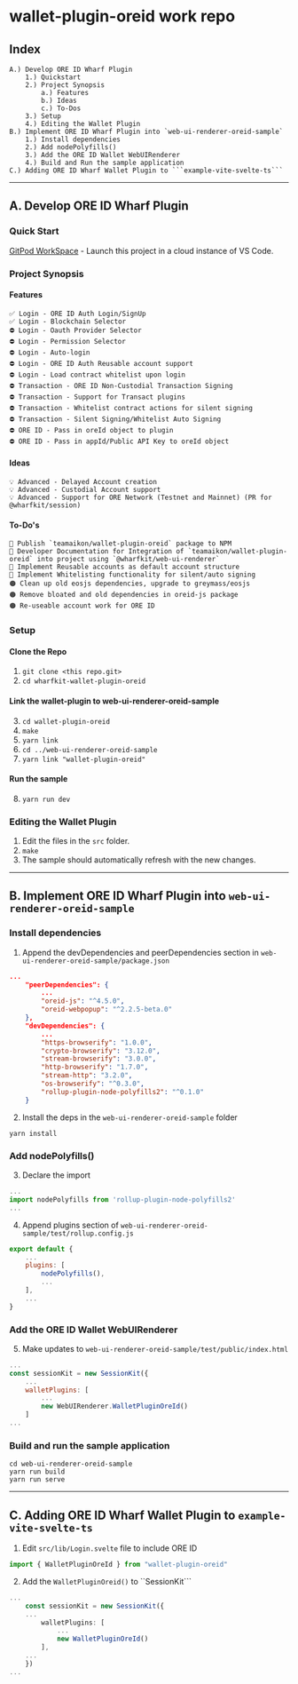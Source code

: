 # wallet-plugin-oreid work repo

## Index
```text
A.) Develop ORE ID Wharf Plugin
    1.) Quickstart
    2.) Project Synopsis
        a.) Features
        b.) Ideas
        c.) To-Dos
    3.) Setup
    4.) Editing the Wallet Plugin
B.) Implement ORE ID Wharf Plugin into `web-ui-renderer-oreid-sample`
    1.) Install dependencies
    2.) Add nodePolyfills()
    3.) Add the ORE ID Wallet WebUIRenderer
    4.) Build and Run the sample application
C.) Adding ORE ID Wharf Wallet Plugin to ```example-vite-svelte-ts```
```

---

## A. Develop ORE ID Wharf Plugin

### Quick Start
[GitPod WorkSpace](https://gitpod.io/#https://github.com/boyroywax/wharfkit-wallet-plugin-oreid) - Launch this project in a cloud instance of VS Code.

### Project Synopsis

#### Features
```text
✅ Login - ORE ID Auth Login/SignUp
✅ Login - Blockchain Selector
⛔️ Login - Oauth Provider Selector
⛔️ Login - Permission Selector
⛔️ Login - Auto-login
⛔️ Login - ORE ID Auth Reusable account support
⛔️ Login - Load contract whitelist upon login
⛔️ Transaction - ORE ID Non-Custodial Transaction Signing
⛔️ Transaction - Support for Transact plugins
⛔️ Transaction - Whitelist contract actions for silent signing
⛔️ Transaction - Silent Signing/Whitelist Auto Signing
⛔️ ORE ID - Pass in oreId object to plugin
⛔️ ORE ID - Pass in appId/Public API Key to oreId object
```

#### Ideas
```text
💡 Advanced - Delayed Account creation
💡 Advanced - Custodial Account support
💡 Advanced - Support for ORE Network (Testnet and Mainnet) (PR for @wharfkit/session)
```

#### To-Do's
```text
🔵 Publish `teamaikon/wallet-plugin-oreid` package to NPM
🔵 Developer Documentation for Integration of `teamaikon/wallet-plugin-oreid` into project using `@wharfkit/web-ui-renderer`
🔵 Implement Reusable accounts as default account structure
🔵 Implement Whitelisting functionality for silent/auto signing
🟠 Clean up old eosjs dependencies, upgrade to greymass/eosjs
🟠 Remove bloated and old dependencies in oreid-js package
🟠 Re-useable account work for ORE ID
```

### Setup

#### Clone the Repo
1. ```git clone <this repo.git>```
2. ```cd wharfkit-wallet-plugin-oreid```

#### Link the wallet-plugin to web-ui-renderer-oreid-sample
3. ```cd wallet-plugin-oreid```
4. ```make```
5. ```yarn link```
6. ```cd ../web-ui-renderer-oreid-sample```
7. ```yarn link "wallet-plugin-oreid"```

#### Run the sample
8. ```yarn run dev```

### Editing the Wallet Plugin
1. Edit the files in the ```src``` folder.
2. ```make```
3. The sample should automatically refresh with the new changes.


---


## B. Implement ORE ID Wharf Plugin into ```web-ui-renderer-oreid-sample```

### Install dependencies
1. Append the devDependencies and peerDependencies section in ```web-ui-renderer-oreid-sample/package.json```
```json
...
    "peerDependencies": {
        ...
        "oreid-js": "^4.5.0",
        "oreid-webpopup": "^2.2.5-beta.0"
    },
    "devDependencies": {
        ...
        "https-browserify": "1.0.0",
        "crypto-browserify": "3.12.0",
        "stream-browserify": "3.0.0",
        "http-browserify": "1.7.0",
        "stream-http": "3.2.0",
        "os-browserify": "^0.3.0",
        "rollup-plugin-node-polyfills2": "^0.1.0"
    }
```
2.  Install the deps in the ```web-ui-renderer-oreid-sample``` folder
```shell
yarn install
```

### Add nodePolyfills()
3. Declare the import
```javascript
...
import nodePolyfills from 'rollup-plugin-node-polyfills2'
...
```

4. Append plugins section of ```web-ui-renderer-oreid-sample/test/rollup.config.js```
```javascript
export default {
    ...
    plugins: [
        nodePolyfills(),
        ...
    ],
    ...
}
```

### Add the ORE ID Wallet WebUIRenderer
5. Make updates to ```web-ui-renderer-oreid-sample/test/public/index.html```
```javascript
...
const sessionKit = new SessionKit({
    ...
    walletPlugins: [
        ...
        new WebUIRenderer.WalletPluginOreId()
    ]
...
```

### Build and run the sample application
```shell
cd web-ui-renderer-oreid-sample
yarn run build
yarn run serve
```

---

## C. Adding ORE ID Wharf Wallet Plugin to ```example-vite-svelte-ts```

1. Edit ```src/lib/Login.svelte``` file to include ORE ID
```typescript
import { WalletPluginOreId } from "wallet-plugin-oreid"
```

2. Add the ```WalletPluginOreid()``` to ``SessionKit``` 
```typescript
...
    const sessionKit = new SessionKit({
    ...
        walletPlugins: [
            ...
            new WalletPluginOreId()
        ],
    ...
    })
...
```